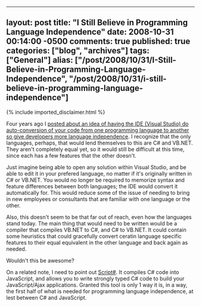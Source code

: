   ---
  layout: post
  title: "I Still Believe in Programming Language Independence"
  date: 2008-10-31 00:14:00 -0500
  comments: true
  published: true
  categories: ["blog", "archives"]
  tags: ["General"]
  alias: ["/post/2008/10/31/I-Still-Believe-in-Programming-Language-Independence", "/post/2008/10/31/i-still-believe-in-programming-language-independence"]
  ---
<!-- more -->
{% include imported_disclaimer.html %}
<p>
Four years ago I <a href="/post.aspx?id=14bcf749-3fb3-446f-96ca-01b9e123efc0">posted about an idea of having the IDE (Visual Studio) do auto-conversion of your code from one programming language to another so give developers more language independence</a>. I recognize that the only languages, perhaps, that would lend themselves to this are C# and VB.NET. They aren&#39;t completely equal yet, so it would still be difficult at this time, since each has a few features that the other doesn&#39;t.
</p>
<p>
Just imagine being able to open any solution within Visual Studio, and be able to edit it in your prefered language, no matter if it&#39;s originally written in C# or VB.NET. You would no longer be required to memorize syntax and feature differences between both languages; the IDE would convert it automatically for. This would reduce some of the issue of needing to bring in new employees or consultants that are familiar with one language or the other.
</p>
<p>
Also, this doesn&#39;t seem to be that far out of reach, even how the languages stand today. The main thing that would need to be written would be a compiler that compiles VB.NET to C#, and C# to VB.NET. It could contain some heuristics that could gracefully convert ceratin language specific features to their equal equivalent in the other language and back again as needed. 
</p>
<p>
Wouldn&#39;t this be awesome?
</p>
<p>
On a related note, I need to point out <a href="http://projects.nikhilk.net/ScriptSharp/">Script#</a>. It compiles C# code into JavaScript, and allows you to write strongly typed C# code to build your JavaScript/Ajax applications. Granted this tool is only 1 way it is, in a way, the first half of what is needed for programming language independence, at lest between C# and JavaScript.
</p>
